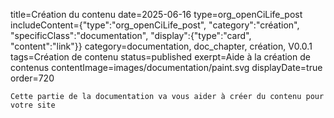 title=Création du contenu
date=2025-06-16
type=org_openCiLife_post
includeContent={"type":"org_openCiLife_post", "category":"création", "specificClass":"documentation", "display":{"type":"card", "content":"link"}}
category=documentation, doc_chapter, création, V0.0.1
tags=Création de contenu
status=published
exerpt=Aide à la création de contenus
contentImage=images/documentation/paint.svg
displayDate=true
order=720
~~~~~~
Cette partie de la documentation va vous aider à créer du contenu pour votre site